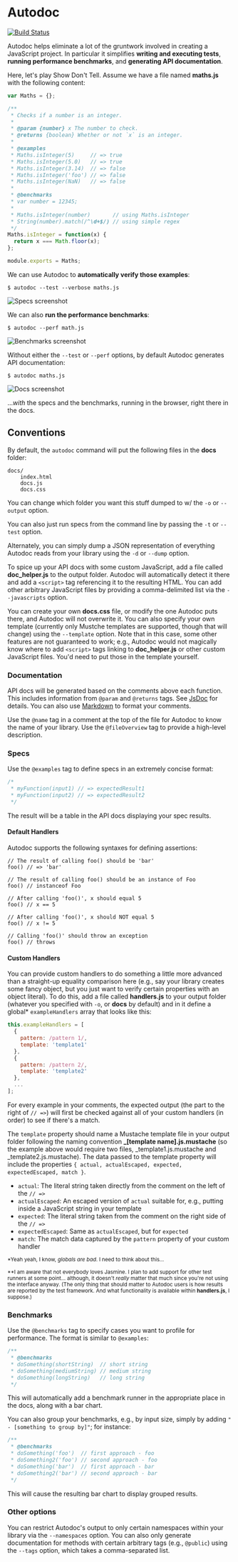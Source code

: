 Autodoc
=======

[![Build Status](https://travis-ci.org/dtao/autodoc.png)](https://travis-ci.org/dtao/autodoc)

Autodoc helps eliminate a lot of the gruntwork involved in creating a JavaScript project. In particular it simplifies **writing and executing tests**, **running performance benchmarks**, and **generating API documentation**.

Here, let's play Show Don't Tell. Assume we have a file named **maths.js** with the following content:

```javascript
var Maths = {};

/**
 * Checks if a number is an integer.
 *
 * @param {number} x The number to check.
 * @returns {boolean} Whether or not `x` is an integer.
 *
 * @examples
 * Maths.isInteger(5)     // => true
 * Maths.isInteger(5.0)   // => true
 * Maths.isInteger(3.14)  // => false
 * Maths.isInteger('foo') // => false
 * Maths.isInteger(NaN)   // => false
 *
 * @benchmarks
 * var number = 12345;
 *
 * Maths.isInteger(number)       // using Maths.isInteger
 * String(number).match(/^\d+$/) // using simple regex
 */
Maths.isInteger = function(x) {
  return x === Math.floor(x);
};

module.exports = Maths;
```

We can use Autodoc to **automatically verify those examples**:

    $ autodoc --test --verbose maths.js

![Specs screenshot](http://breakneck.danieltao.com/images/specs_screenshot.png)

We can also **run the performance benchmarks**:

    $ autodoc --perf math.js

![Benchmarks screenshot](http://breakneck.danieltao.com/images/benchmarks_screenshot.png)

Without either the `--test` or `--perf` options, by default Autodoc generates API documentation:

    $ autodoc maths.js

![Docs screenshot](http://breakneck.danieltao.com/images/docs_screenshot.png)

...*with* the specs and the benchmarks, running in the browser, right there in the docs.

Conventions
-----------

By default, the `autodoc` command will put the following files in the **docs** folder:

    docs/
        index.html
        docs.js
        docs.css

You can change which folder you want this stuff dumped to w/ the `-o` or `--output` option.

You can also just run specs from the command line by passing the `-t` or `--test` option.

Alternately, you can simply dump a JSON representation of everything Autodoc reads from your library using the `-d` or `--dump` option.

To spice up your API docs with some custom JavaScript, add a file called **doc_helper.js** to the output folder. Autodoc will automatically detect it there and add a `<script>` tag referencing it to the resulting HTML. You can add other arbitrary JavaScript files by providing a comma-delimited list via the `--javascripts` option.

You can create your own **docs.css** file, or modify the one Autodoc puts there, and Autodoc will not overwrite it. You can also specify your own template (currently only Mustche templates are supported, though that will change) using the `--template` option. Note that in this case, some other features are not guaranteed to work; e.g., Autodoc would not magically know where to add `<script>` tags linking to **doc_helper.js** or other custom JavaScript files. You'd need to put those in the template yourself.

### Documentation

API docs will be generated based on the comments above each function. This includes information from `@param` and `@returns` tags. See [JsDoc](http://usejsdoc.org/) for details. You can also use [Markdown](http://daringfireball.net/projects/markdown/) to format your comments.

Use the `@name` tag in a comment at the top of the file for Autodoc to know the name of your library. Use the `@fileOverview` tag to provide a high-level description.

### Specs

Use the `@examples` tag to define specs in an extremely concise format:

```javascript
/*
 * myFunction(input1) // => expectedResult1
 * myFunction(input2) // => expectedResult2
 */
```

The result will be a table in the API docs displaying your spec results.

#### Default Handlers

Autodoc supports the following syntaxes for defining assertions:

    // The result of calling foo() should be 'bar'
    foo() // => 'bar'

    // The result of calling foo() should be an instance of Foo
    foo() // instanceof Foo

    // After calling 'foo()', x should equal 5
    foo() // x == 5

    // After calling 'foo()', x should NOT equal 5
    foo() // x != 5

    // Calling 'foo()' should throw an exception
    foo() // throws

#### Custom Handlers

You can provide custom handlers to do something a little more advanced than a straight-up equality comparison here (e.g., say your library creates some fancy object, but you just want to verify certain properties with an object literal). To do this, add a file called **handlers.js** to your output folder (whatever you specified with `-o`, or **docs** by default) and in it define a global\* `exampleHandlers` array that looks like this:

```javascript
this.exampleHandlers = [
  {
    pattern: /pattern 1/,
    template: 'template1'
  },
  {
    pattern: /pattern 2/,
    template: 'template2'
  },
  ...
];
```

For every example in your comments, the expected output (the part to the right of `// =>`) will first be checked against all of your custom handlers (in order) to see if there's a match.

The `template` property should name a Mustache template file in your output folder following the naming convention **_[template name].js.mustache** (so the example above would require two files, _template1.js.mustache and _template2.js.mustache). The data passed to the template property will include the properties `{ actual, actualEscaped, expected, expectedEscaped, match }`.

- `actual`: The literal string taken directly from the comment on the left of the `// =>`
- `actualEscaped`: An escaped version of `actual` suitable for, e.g., putting inside a JavaScript string in your template
- `expected`: The literal string taken from the comment on the right side of the `// =>`
- `expectedEscaped`: Same as `actualEscaped`, but for `expected`
- `match`: The match data captured by the `pattern` property of your custom handler

<sub>\*Yeah yeah, I know, *globals are bad*. I need to think about this...</sub>

<sub>\*\*I am aware that not everybody loves Jasmine. I plan to add support for other test runners at some point... although, it doesn't *really* matter that much since you're not using the interface anyway. (The only thing that should matter to Autodoc users is how results are reported by the test framework. And what functionality is available within **handlers.js**, I suppose.)</sub>

### Benchmarks

Use the `@benchmarks` tag to specify cases you want to profile for performance. The format is similar to `@examples`:

```javascript
/**
 * @benchmarks
 * doSomething(shortString)  // short string
 * doSomething(mediumString) // medium string
 * doSomething(longString)   // long string
 */
```

This will automatically add a benchmark runner in the appropriate place in the docs, along with a bar chart.

You can also group your benchmarks, e.g., by input size, simply by adding `" - [something to group by]"`; for instance:

```javascript
/**
 * @benchmarks
 * doSomething('foo')  // first approach - foo
 * doSomething2('foo') // second approach - foo
 * doSomething('bar')  // first approach - bar
 * doSomething2('bar') // second approach - bar
 */
```

This will cause the resulting bar chart to display grouped results.

### Other options

You can restrict Autodoc's output to only certain namespaces within your library via the `--namespaces` option. You can also only generate documentation for methods with certain arbitrary tags (e.g., `@public`) using the `--tags` option, which takes a comma-separated list.
